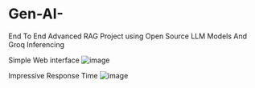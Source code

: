 # Gen-AI-

End To End Advanced RAG Project using Open Source LLM Models And Groq Inferencing  

Simple Web interface 
![image](https://github.com/user-attachments/assets/f6a4975e-b4cc-42e6-b8cd-67356aeec169)

Impressive Response Time 
![image](https://github.com/user-attachments/assets/55c6588a-84ab-4a51-a207-12ef09b94264)

